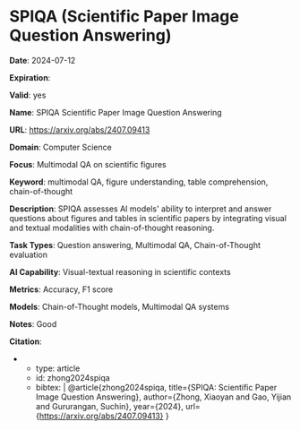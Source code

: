 # SPIQA (Scientific Paper Image Question Answering)

**Date**: 2024-07-12

**Expiration**: 

**Valid**: yes

**Name**: SPIQA  Scientific Paper Image Question Answering 

**URL**: https://arxiv.org/abs/2407.09413

**Domain**: Computer Science

**Focus**: Multimodal QA on scientific figures

**Keyword**: multimodal QA, figure understanding, table comprehension, chain-of-thought

**Description**: SPIQA assesses AI models' ability to interpret and answer questions about figures and tables in scientific papers by integrating visual and textual modalities  with chain-of-thought reasoning. 

**Task Types**: Question answering, Multimodal QA, Chain-of-Thought evaluation

**AI Capability**: Visual-textual reasoning in scientific contexts

**Metrics**: Accuracy, F1 score

**Models**: Chain-of-Thought models, Multimodal QA systems

**Notes**: Good

**Citation**:

-
  - type: article
  - id: zhong2024spiqa
  - bibtex: |
      @article{zhong2024spiqa, title={SPIQA: Scientific Paper Image Question Answering}, author={Zhong, Xiaoyan and Gao, Yijian and Gururangan, Suchin}, year={2024}, url={https://arxiv.org/abs/2407.09413} }

